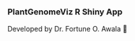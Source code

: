 ### PlantGenomeViz R Shiny App
Developed by Dr. Fortune O. Awala 👋

<!--
# Plant Genome Visualization R Shiny App

## Overview
The Plant Genome Visualization app is an interactive tool built with R Shiny, designed to facilitate the exploration and analysis of plant genomic data. It provides a user-friendly interface for visualizing genomic variants and phylogenetic trees, aiding researchers in the field of plant genomics.

## Features
- **Genome Visualization**: Users can upload VCF files to visualize genomic variants. The app displays the data in an interactive table and as a scatter plot, highlighting the positions of variants across chromosomes.
- **Phylogenetic Analysis**: This section allows for the upload and visualization of phylogenetic trees, helping users to interpret evolutionary relationships.
- **Interactive Tables**: The app uses the DT package to create tables that users can sort, filter, and search through, providing a detailed view of the genomic data.
- **Responsive Layout**: Built with `shinydashboard`, the app offers a clean and modern dashboard layout that is responsive and accessible on various devices.

## Installation
Before running the app, install the required R packages using the following command:
```r
install.packages(c("shiny", "shinydashboard", "ggplot2", "VariantAnnotation", "GenomicRanges", "DT", "ape"))
```

## Running the App
To launch the app, clone the repository and run the following command in R:
```r
shiny::runApp('PlantGenomeViz')
```
Make sure to set the working directory to the location of the cloned repository.

## Contributing
Contributions are welcome! If you have suggestions for improvements or new features, please open an issue or submit a pull request.

## License
This project is licensed under the MIT License - see the LICENSE file for details.

## Acknowledgments
- The R community and the authors of the utilized packages.
- Contributors who have provided feedback and suggestions.


-->
